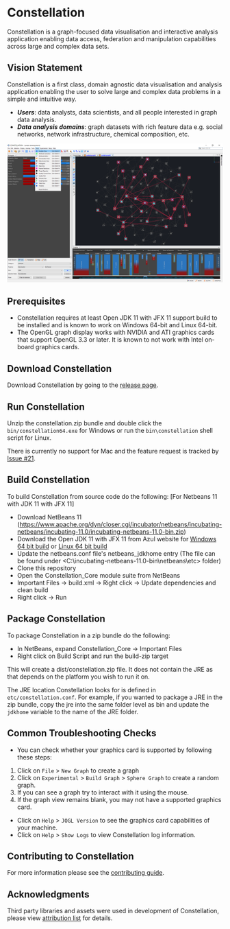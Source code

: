 # Constellation
Constellation is a graph-focused data visualisation and interactive analysis application enabling data access, federation and manipulation capabilities across large and complex data sets.

## Vision Statement

Constellation is a first class, domain agnostic data visualisation and analysis application 
enabling the user to solve large and complex data problems in a simple and intuitive way.

* ***Users***: data analysts, data scientists, and all people interested in graph data analysis.
* ***Data analysis domains***: graph datasets with rich feature data e.g. social networks, network infrastructure, chemical composition, etc.

![Constellation Application](docs/screenshot.png)

## Prerequisites

* Constellation requires at least Open JDK 11 with JFX 11 support build to be installed and is known to work on Windows 64-bit and Linux 64-bit.
* The OpenGL graph display works with NVIDIA and ATI graphics cards that support 
OpenGL 3.3 or later. It is known to not work with Intel on-board graphics cards.

## Download Constellation

Download Constellation by going to the [release page](https://github.com/constellation-app/constellation/releases).

## Run Constellation

Unzip the constellation.zip bundle and double click the `bin/constellation64.exe` for Windows or
run the `bin\constellation` shell script for Linux.

There is currently no support for Mac and the feature request is tracked by [Issue #21](https://github.com/constellation-app/constellation/issues/21).

## Build Constellation

To build Constellation from source code do the following:
[For Netbeans 11 with JDK 11 with JFX 11]
* Download NetBeans 11 (https://www.apache.org/dyn/closer.cgi/incubator/netbeans/incubating-netbeans/incubating-11.0/incubating-netbeans-11.0-bin.zip)
* Download the Open JDK 11 with JFX 11 from Azul website for [Windows 64 bit build](https://cdn.azul.com/zulu/bin/zulu11.31.11-ca-fx-jdk11.0.3-win_x64.zip) or [Linux 64 bit build](https://cdn.azul.com/zulu/bin/zulu11.31.11-ca-fx-jdk11.0.3-linux_x64.tar.gz)
* Update the netbeans.conf file's netbeans_jdkhome entry (The file can be found under <C:\incubating-netbeans-11.0-bin\netbeans\etc> folder)
* Clone this repository
* Open the Constellation_Core module suite from NetBeans
* Important Files -> build.xml -> Right click -> Update dependencies and clean build
* Right click -> Run

## Package Constellation

To package Constellation in a zip bundle do the following:

* In NetBeans, expand Constellation_Core -> Important Files
* Right click on Build Script and run the build-zip target

This will create a dist/constellation.zip file. It does not contain the JRE as 
that depends on the platform you wish to run it on.

The JRE location Constellation looks for is defined in `etc/constellation.conf`.
For example, if you wanted to package a JRE in the zip bundle, copy the jre into 
the same folder level as bin and update the `jdkhome` variable to the name of 
the JRE folder.

## Common Troubleshooting Checks

* You can check whether your graphics card is supported by following these steps:

1. Click on `File` > `New Graph` to create a graph
1. Click on `Experimental` > `Build Graph` > `Sphere Graph` to create a random graph.
1. If you can see a graph try to interact with it using the mouse.
1. If the graph view remains blank, you may not have a supported graphics card.

* Click on `Help` > `JOGL Version` to see the graphics card capabilities of your machine.
* Click on `Help` > `Show Logs` to view Constellation log information.


## Contributing to Constellation

For more information please see the [contributing guide](CONTRIBUTING.md).

## Acknowledgments

Third party libraries and assets were used in development of Constellation, please view [attribution list](ATTRIBUTION.md) for details.
